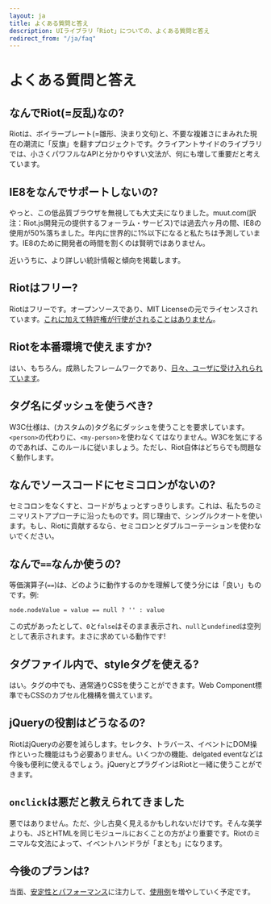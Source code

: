 ```yaml
---
layout: ja
title: よくある質問と答え
description: UIライブラリ「Riot」についての、よくある質問と答え
redirect_from: "/ja/faq"
---
```


# よくある質問と答え

## なんでRiot(=反乱)なの?
Riotは、ボイラープレート(=雛形、決まり文句)と、不要な複雑さにまみれた現在の潮流に「反旗」を翻すプロジェクトです。クライアントサイドのライブラリでは、小さくパワフルなAPIと分かりやすい文法が、何にも増して重要だと考えています。

## IE8をなんでサポートしないの?

やっと、この低品質ブラウザを無視しても大丈夫になりました。muut.com(訳注：Riot.js開発元の提供するフォーラム・サービス)では過去六ヶ月の間、IE8の使用が50%落ちました。年内に世界的に1%以下になると私たちは予測しています。IE8のために開発者の時間を割くのは賢明ではありません。

近いうちに、より詳しい統計情報と傾向を掲載します。

## Riotはフリー?
Riotはフリーです。オープンソースであり、MIT Licenseの元でライセンスされています。[これに加えて特許権が行使がされることはありません](https://github.com/facebook/react/blob/master/PATENTS)。


## Riotを本番環境で使えますか?
はい、もちろん。成熟したフレームワークであり、[日々、ユーザに受け入れられています](https://twitter.com/search?q=riotjs)。


## タグ名にダッシュを使うべき?
W3C仕様は、(カスタムの)タグ名にダッシュを使うことを要求しています。`<person>`の代わりに、`<my-person>`を使わなくてはなりません。W3Cを気にするのであれば、このルールに従いましょう。ただし、Riot自体はどちらでも問題なく動作します。


## なんでソースコードにセミコロンがないの?
セミコロンをなくすと、コードがちょっとすっきりします。これは、私たちのミニマリストアプローチに沿ったものです。同じ理由で、シングルクオートを使います。もし、Riotに貢献するなら、セミコロンとダブルコーテーションを使わないでください。

## なんで`==`なんか使うの?
等価演算子(`==`)は、どのように動作するのかを理解して使う分には「良い」ものです。例:

`node.nodeValue = value == null ? '' : value`

この式があったとして、`0`と`false`はそのまま表示され、`null`と`undefined`は空列として表示されます。まさに求めている動作です!


## タグファイル内で、styleタグを使える?
はい。タグの中でも、通常通りCSSを使うことができます。Web Component標準でもCSSのカプセル化機構を備えています。


## jQueryの役割はどうなるの?
RiotはjQueryの必要を減らします。セレクタ、トラバース、イベントにDOM操作といった機能はもう必要ありません。いくつかの機能、delgated eventなどは今後も便利に使えるでしょう。jQueryとプラグインはRiotと一緒に使うことができます。


## `onclick`は悪だと教えられてきました
悪ではありません。ただ、少し古臭く見えるかもしれないだけです。そんな美学よりも、JSとHTMLを同じモジュールにおくことの方がより重要です。Riotのミニマルな文法によって、イベントハンドラが「まとも」になります。

## 今後のプランは?

当面、[安定性とパフォーマンス](https://github.com/riot/riot/issues)に注力して、[使用例](https://github.com/riot/examples)を増やしていく予定です。
